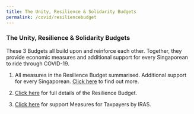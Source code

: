 ```yaml
---
title: The Unity, Resilience & Solidarity Budgets
permalink: /covid/resiliencebudget
---
```


### **The Unity, Resilience & Solidarity Budgets**

These 3 Budgets all build upon and reinforce each other. Together, they provide economic measures and additional support for every Singaporean to ride through COVID-19.

1. All measures in the Resilience Budget summarised. Additional support for every Singaporean. <a href='https://www.singaporebudget.gov.sg/docs/default-source/budget_2020/download/pdf/fy2020_supplementary_audience_centric_Infographic.pdf'>Click here</a> to find out more. 

2. <a href='https://www.singaporebudget.gov.sg/docs/default-source/budget_2020/download/pdf/fy2020_supplementary_budget_booklet_eng.PDF'>Click here</a> for full details of the Resilience Budget.

4. <a href='https://www.iras.gov.sg/irashome/News-and-Events/Singapore-Budget/Resilience-Budget---Support-Measures-for-Taxpayers/'>Click here</a> for support Measures for Taxpayers by IRAS.
